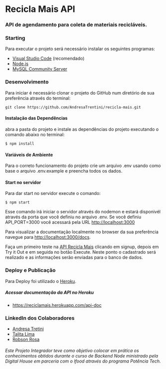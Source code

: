 # Recicla Mais API

### API de agendamento para coleta de materiais recicláveis.

### Starting

Para executar o projeto será necessário instalar os seguintes programas:

* [Visual Studio Code](https://code.visualstudio.com/) (recomendado)
* [Node.js](https://nodejs.org/en/)
* [MySQL Community Server](https://dev.mysql.com/downloads/mysql/)

### Desenvolvimento

Para iniciar é necessário clonar o projeto do GitHub num diretório de sua preferência através do terminal:

```shell
git clone https://github.com/AndresaTrentini/recicla-mais.git
```

#### Instalação das Dependências

abra a pasta do projeto e instale as dependências do projeto executando o comando abaixo no terminal:

```shell
$ npm install
```
#### Variáveis de Ambiente

Para o correto funcionamento do projeto crie um arquivo .env usando como base o arquivo .env.example e preencha todos os dados.

#### Start no servidor

Para dar start no servidor execute o comando:

```shell
$ npm start
```

Esse comando irá iniciar o servidor através do nodemon e estará disponivél através da porta que você definiu no arquivo .env. Se você definiu API_PORT=3000 você acessará pela URL [http://localhost:3000](http://localhost:3000)

Para visualizar a documentação localmente no browser da sua preferência navegue para [http://localhost:3000/docs](http://localhost:3000/api-doc).

Faça um primeiro teste na [API Recicla Mais](https://reciclamais.herokuapp.com/api-doc) clicando em signup, depois em Try it Out e em seguida no botão Execute. Neste ponto o cadastrado será realizado e as informações serão enviadas para o banco de dados.

### Deploy e Publicação

Para Deploy foi utilizado o [Heroku](https://www.heroku.com/).

##### Acessar documentação da API no Heroku

* https://reciclamais.herokuapp.com/api-doc


### LinkedIn dos Colaboradores

* [Andresa Tretini](https://www.linkedin.com/in/andresatrentini)
* [Talita Lima](https://www.linkedin.com/in/talitalimadc)
* [Robson Rosa](https://www.linkedin.com/in/robsonrosajr/)


###### Este Projeto Integrador teve como objetivo colocar em prática os conhecimentos obtidos durante o curso de Backend Node ministrado pela Digital House em parceria com o Ifood através do programa Potência Tech.




